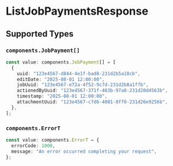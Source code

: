 # ListJobPaymentsResponse


## Supported Types

### `components.JobPayment[]`

```typescript
const value: components.JobPayment[] = [
  {
    uuid: "123e4567-d844-4e1f-bad8-231d2b5a18cb",
    editDate: "2025-08-01 12:00:00",
    jobUuid: "123e4567-e72a-4f52-9c7d-231d2b8a1ffb",
    actionedByUuid: "123e4567-371f-483b-97a8-231d20d4563b",
    timestamp: "2025-08-01 12:00:00",
    attachmentUuid: "123e4567-c7d6-4081-8ff0-231d26e9256b",
  },
];
```

### `components.ErrorT`

```typescript
const value: components.ErrorT = {
  errorCode: 1000,
  message: "An error occurred completing your request",
};
```

